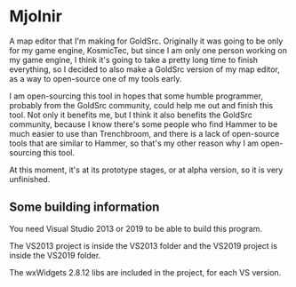 # Mjolnir

A map editor that I'm making for GoldSrc. Originally it was going to be only for my game engine, KosmicTec, but since I am only one person working on my game engine,
I think it's going to take a pretty long time to finish everything, so I decided to also make a GoldSrc version of my map editor, as a way to open-source one of my tools early.

I am open-sourcing this tool in hopes that some humble programmer, probably from the GoldSrc community, could help me out and finish this tool. Not only it benefits me,
but I think it also benefits the GoldSrc community, because I know there's some people who find Hammer to be much easier to use than Trenchbroom, and there is a lack
of open-source tools that are similar to Hammer, so that's my other reason why I am open-sourcing this tool.

At this moment, it's at its prototype stages, or at alpha version, so it is very unfinished.

## Some building information

You need Visual Studio 2013 or 2019 to be able to build this program. 

The VS2013 project is inside the VS2013 folder and the VS2019 project is inside the VS2019 folder. 

The wxWidgets 2.8.12 libs are included in the project, for each VS version.